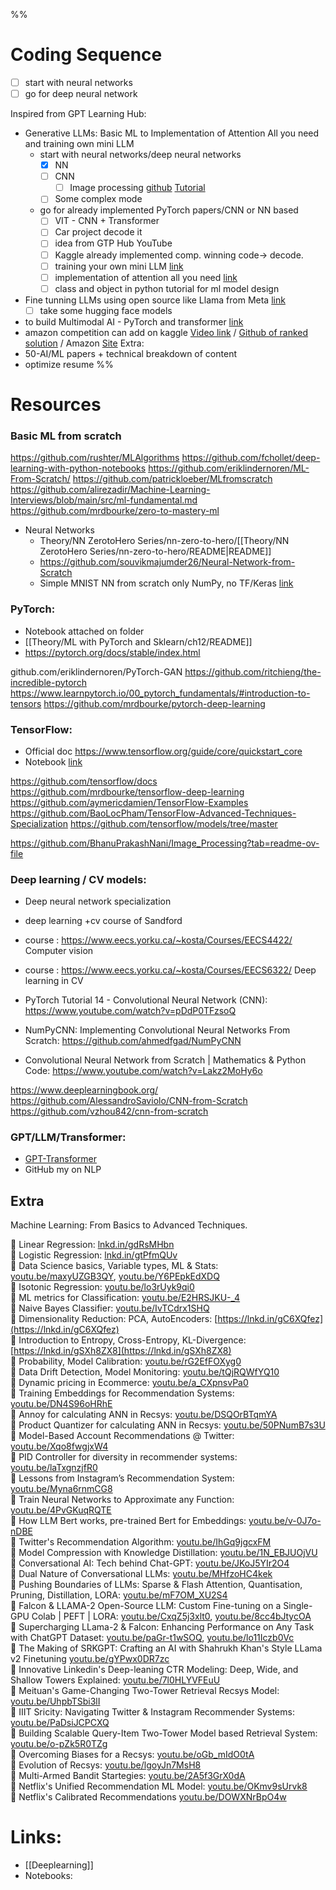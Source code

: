 %%

# Coding Sequence

- [ ] start with neural networks
- [ ] go for deep neural network

Inspired from GPT Learning Hub:
- Generative LLMs: Basic ML to Implementation of Attention All you need and training own mini LLM
	- start with neural networks/deep neural networks
		- [x] NN
		- [ ] CNN 
			- [ ] Image processing [github](https://github.com/BhanuPrakashNani/Image_Processing?tab=readme-ov-file) [Tutorial](https://github.com/askitlouder/Image-Processing-Tutorials)
		- [ ] Some complex mode
	- go for already implemented PyTorch papers/CNN or NN based
		- [ ] VIT - CNN + Transformer
		- [ ] Car project decode it
		- [ ] idea from GTP Hub YouTube
		- [ ] Kaggle already implemented comp. winning code-> decode.
		- [ ] training your own mini LLM [link](https://www.google.com/search?sca_esv=a88b1582b82b9395&rlz=1C1UEAD_en-GBIN1073IN1073&biw=1920&bih=869&sxsrf=ADLYWILY5Ox0diBU79ZdAMV8bmIN8LO2pA:1731785005592&q=training+your+own+mini+LLM&tbm=vid&source=lnms&fbs=AEQNm0CvspUPonaF8UH5s_LBD3JPX4RSeMPt9v8oIaeGMh2T2PRrsfVPlQRxSTpQ4UUI6wfsFlEVaMALnJjEZtYpSTLmUV5oGF4fnHSG0LbvLjVKUV0IWX-9yHknaXpsINbxRPK_rD0aGBXyqo-cUa2T6ZySNg4d875n-vXkSutq7bWvEyjXRQuBfWktFSUkoyoeiqhKHNE-BZiSEnsk93CG_Dl8i5jDTw&sa=X&ved=2ahUKEwiwutfwyeGJAxXhUWwGHR4PNSwQ0pQJegQIERAB)
		- [ ] implementation of attention all you need [link](https://www.google.com/search?sca_esv=a88b1582b82b9395&rlz=1C1UEAD_en-GBIN1073IN1073&sxsrf=ADLYWILDKywN5vMXyR9_XxXcJJIjI3cwKg:1731784949211&q=implementing+Attention+Is+All+You+Need&tbm=vid&source=lnms&fbs=AEQNm0CvJOjjOlYGHpeb6_mX0N9Pz_0vXmyFV6JRst0G88bAGyAKbn3N-PJtAQ9FF1FHZrb3Vxmn8XVEU7WdIN3ev85T-c9yjSuUQM7DyejoPmLMLBxzIHnbdRCYBmryCtnMt_A6w4k9cULSoBpLrQj8FRnSr6R4dg1dQPiX7wbTGa4jNRr-1EsMaELCwmIPmbwPfYZhNgPaqfijDAjpxqO9DWXY4bKmNw&sa=X&ved=2ahUKEwjunebVyeGJAxU_UGcHHaWABCMQ0pQJegQIEhAB&biw=1920&bih=869&dpr=1)
		- [ ] class and object in python tutorial for ml model design

- Fine tunning LLMs using open source like Llama from Meta [link](https://www.google.com/search?q=fine+tune+open+source+models+like+Llama+from+Meta+(without+an+expensive+GPU).&rlz=1C1UEAD_en-GBIN1073IN1073&sourceid=chrome&ie=UTF-8)
	- [ ] take some hugging face models

- to build Multimodal AI - PyTorch and transformer [link](https://www.google.com/search?q=how+to+build+multimodal+AI+pytorch+transformers&sca_esv=a88b1582b82b9395&rlz=1C1UEAD_en-GBIN1073IN1073&sxsrf=ADLYWIK2BnE1C7csUJqtna1ks5vQGcp-Jg%3A1731785123846&ei=o_E4Z-uvM_qhnesPxo_DmAQ&ved=0ahUKEwirjYmpyuGJAxX6UGcHHcbHEEMQ4dUDCA8&uact=5&oq=how+to+build+multimodal+AI+pytorch+transformers&gs_lp=Egxnd3Mtd2l6LXNlcnAiL2hvdyB0byBidWlsZCBtdWx0aW1vZGFsIEFJIHB5dG9yY2ggdHJhbnNmb3JtZXJzMgUQIRigATIFECEYoAFI3IkBULIFWJ-GAXADeAKQAQCYAb0CoAHuJ6oBCDAuMTUuNy4yuAEDyAEA-AEBmAIcoALfKMICBBAAGEfCAgYQABgWGB7CAgsQABiABBiGAxiKBcICCBAAGIAEGKIEwgIHECEYoAEYCsICBBAhGBXCAgUQIRifBZgDAIgGAZAGCJIHCDQuMTMuOS4yoAe1Ug&sclient=gws-wiz-serp)
- amazon competition can add on kaggle [Video link](https://www.twitch.tv/videos/1804684510) /  [Github of ranked solution](https://github.com/greenfish8090/AmazonML?tab=readme-ov-file) / Amazon [Site](https://www.hackerearth.com/challenges/competitive/amazon-ml-challenge-2023/leaderboard/)
Extra: 
- 50-AI/ML papers + technical breakdown of content
- optimize resume
%%

# Resources

### Basic ML from scratch
https://github.com/rushter/MLAlgorithms
https://github.com/fchollet/deep-learning-with-python-notebooks
https://github.com/eriklindernoren/ML-From-Scratch/
https://github.com/patrickloeber/MLfromscratch
https://github.com/alirezadir/Machine-Learning-Interviews/blob/main/src/ml-fundamental.md
https://github.com/mrdbourke/zero-to-mastery-ml

- Neural Networks
	- Theory/NN ZerotoHero Series/nn-zero-to-hero/[[Theory/NN ZerotoHero Series/nn-zero-to-hero/README|README]]
	- https://github.com/souvikmajumder26/Neural-Network-from-Scratch
	- Simple MNIST NN from scratch only NumPy, no TF/Keras [link](https://www.kaggle.com/code/wwsalmon/simple-mnist-nn-from-scratch-numpy-no-tf-keras)
### PyTorch:

- Notebook attached on folder
- [[Theory/ML with PyTorch and Sklearn/ch12/README]]
- https://pytorch.org/docs/stable/index.html

github.com/eriklindernoren/PyTorch-GAN
https://github.com/ritchieng/the-incredible-pytorch
https://www.learnpytorch.io/00_pytorch_fundamentals/#introduction-to-tensors
https://github.com/mrdbourke/pytorch-deep-learning

### TensorFlow:
- Official doc https://www.tensorflow.org/guide/core/quickstart_core
- Notebook [link](https://github.com/vg11072001/Machine-Learning/blob/4fdcffddc18a88f6f9e4601ab914cb55bba4f06b/ml%20notes/MLCoding/tensorflowtrain.ipynb)

https://github.com/tensorflow/docs
https://github.com/mrdbourke/tensorflow-deep-learning
https://github.com/aymericdamien/TensorFlow-Examples
https://github.com/BaoLocPham/TensorFlow-Advanced-Techniques-Specialization
https://github.com/tensorflow/models/tree/master

https://github.com/BhanuPrakashNani/Image_Processing?tab=readme-ov-file

### Deep learning / CV models:
- Deep neural network specialization
- deep learning +cv course of Sandford
- course : https://www.eecs.yorku.ca/~kosta/Courses/EECS4422/ Computer vision
- course : https://www.eecs.yorku.ca/~kosta/Courses/EECS6322/ Deep learning in CV

- PyTorch Tutorial 14 - Convolutional Neural Network (CNN): https://www.youtube.com/watch?v=pDdP0TFzsoQ
 - NumPyCNN: Implementing Convolutional Neural Networks From Scratch: https://github.com/ahmedfgad/NumPyCNN
 - Convolutional Neural Network from Scratch | Mathematics & Python Code: https://www.youtube.com/watch?v=Lakz2MoHy6o
 
https://www.deeplearningbook.org/
https://github.com/AlessandroSaviolo/CNN-from-Scratch
https://github.com/vzhou842/cnn-from-scratch

### GPT/LLM/Transformer:
- [GPT-Transformer](GPT-Transformer.md)
- GitHub my on NLP

## Extra

Machine Learning: From Basics to Advanced Techniques.  

🎯 Linear Regression: [lnkd.in/gdRsMHbn](http://lnkd.in/gdRsMHbn)  
🎯 Logistic Regression: [lnkd.in/gtPfmQUv](http://lnkd.in/gtPfmQUv)  
🎯 Data Science basics, Variable types, ML & Stats: [youtu.be/maxyUZGB3QY](http://youtu.be/maxyUZGB3QY), [youtu.be/Y6PEpkEdXDQ](http://youtu.be/Y6PEpkEdXDQ)  
🎯 Isotonic Regression: [youtu.be/lo3rUyk9qi0](http://youtu.be/lo3rUyk9qi0)  
🎯 ML metrics for Classification: [youtu.be/E2HRSJKU-_4](http://youtu.be/E2HRSJKU-_4)  
🎯 Naive Bayes Classifier: [youtu.be/IvTCdrx1SHQ](http://youtu.be/IvTCdrx1SHQ)  
🎯 Dimensionality Reduction: PCA, AutoEncoders: [https://lnkd.in/gC6XQfez](https://lnkd.in/gC6XQfez)  
🎯 Introduction to Entropy, Cross-Entropy, KL-Divergence: [https://lnkd.in/gSXh8ZX8](https://lnkd.in/gSXh8ZX8)  
🎯 Probability, Model Calibration: [youtu.be/rG2EfFOXyg0](http://youtu.be/rG2EfFOXyg0)  
🎯 Data Drift Detection, Model Monitoring: [youtu.be/tQjRQWfYQ10](http://youtu.be/tQjRQWfYQ10)  
🎯 Dynamic pricing in Ecommerce: [youtu.be/a_CXpnsvPa0](http://youtu.be/a_CXpnsvPa0)  
🎯 Training Embeddings for Recommendation Systems: [youtu.be/DN4S96oHRhE](http://youtu.be/DN4S96oHRhE)  
🎯 Annoy for calculating ANN in Recsys: [youtu.be/DSQOrBTqmYA](http://youtu.be/DSQOrBTqmYA)  
🎯 Product Quantizer for calculating ANN in Recsys: [youtu.be/50PNumB7s3U](http://youtu.be/50PNumB7s3U)  
🎯 Model-Based Account Recommendations @ Twitter: [youtu.be/Xqo8fwgjxW4](http://youtu.be/Xqo8fwgjxW4)  
🎯 PID Controller for diversity in recommender systems: [youtu.be/laTxgnzjfR0](http://youtu.be/laTxgnzjfR0)  
🎯 Lessons from Instagram’s Recommendation System: [youtu.be/Myna6rnmCG8](http://youtu.be/Myna6rnmCG8)  
🎯 Train Neural Networks to Approximate any Function: [youtu.be/4PvGKuqRQTE](http://youtu.be/4PvGKuqRQTE)  
🎯 How LLM Bert works, pre-trained Bert for Embeddings: [youtu.be/v-0J7o-nDBE](http://youtu.be/v-0J7o-nDBE)  
🎯 Twitter's Recommendation Algorithm: [youtu.be/IhGq9jgcxFM](http://youtu.be/IhGq9jgcxFM)  
🎯 Model Compression with Knowledge Distillation: [youtu.be/1N_EBJUOjVU](http://youtu.be/1N_EBJUOjVU)  
🎯 Conversational AI: Tech behind Chat-GPT: [youtu.be/JKoJ5YIr2O4](http://youtu.be/JKoJ5YIr2O4)  
🎯 Dual Nature of Conversational LLMs: [youtu.be/MHfzoHC4kek](http://youtu.be/MHfzoHC4kek)  
🎯 Pushing Boundaries of LLMs: Sparse & Flash Attention, Quantisation, Pruning, Distillation, LORA: [youtu.be/mF7OM_XU2S4](http://youtu.be/mF7OM_XU2S4)  
🎯 Falcon & LLAMA-2 Open-Source LLM: Custom Fine-tuning on a Single-GPU Colab | PEFT | LORA: [youtu.be/CxqZ5j3xlt0](http://youtu.be/CxqZ5j3xlt0), [youtu.be/8cc4bJtycOA](http://youtu.be/8cc4bJtycOA)  
🎯 Supercharging LLama-2 & Falcon: Enhancing Performance on Any Task with ChatGPT Dataset: [youtu.be/paGr-t1wSOQ](http://youtu.be/paGr-t1wSOQ), [youtu.be/lo11Iczb0Vc](http://youtu.be/lo11Iczb0Vc)  
🎯 The Making of SRKGPT: Crafting an AI with Shahrukh Khan's Style LLama v2 Finetuning [youtu.be/gYPwx0DR7zc](http://youtu.be/gYPwx0DR7zc)  
🎯 Innovative Linkedin's Deep-leaning CTR Modeling: Deep, Wide, and Shallow Towers Explained: [youtu.be/7l0HLYVFEuU](http://youtu.be/7l0HLYVFEuU)  
🎯 Meituan's Game-Changing Two-Tower Retrieval Recsys Model: [youtu.be/UhpbTSbi3lI](http://youtu.be/UhpbTSbi3lI)  
🎯 IIIT Sricity: Navigating Twitter & Instagram Recommender Systems: [youtu.be/PaDsiJCPCXQ](http://youtu.be/PaDsiJCPCXQ)  
🎯 Building Scalable Query-Item Two-Tower Model based Retrieval System: [youtu.be/o-pZk5R0TZg](http://youtu.be/o-pZk5R0TZg)  
🎯 Overcoming Biases for a Recsys: [youtu.be/oGb_mIdO0tA](http://youtu.be/oGb_mIdO0tA)  
🎯 Evolution of Recsys: [youtu.be/lgoyJn7MsH8](http://youtu.be/lgoyJn7MsH8)  
🎯 Multi-Armed Bandit Startegies: [youtu.be/2A5f3GrX0dA](http://youtu.be/2A5f3GrX0dA)  
🎯 Netflix's Unified Recommendation ML Model: [youtu.be/OKmv9sUrvk8](http://youtu.be/OKmv9sUrvk8)  
🎯 Netflix's Calibrated Recommendations [youtu.be/DOWXNrBpO4w](http://youtu.be/DOWXNrBpO4w)

# Links:
- [[Deeplearning]]
- Notebooks:
